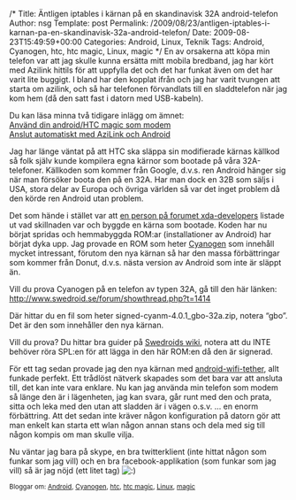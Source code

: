 /*
 Title: Äntligen iptables i kärnan på en skandinavisk 32A android-telefon
 Author: nsg
 Template: post
 Permalink: /2009/08/23/antligen-iptables-i-karnan-pa-en-skandinavisk-32a-android-telefon/
 Date: 2009-08-23T15:49:59+00:00
 Categories: Android, Linux, Teknik
 Tags: Android, Cyanogen, htc, htc magic, Linux, magic
*/
En av orsakerna att köpa min telefon var att jag skulle kunna ersätta mitt mobila bredband, jag har kört med Azilink hittils för att uppfylla det och det har funkat även om det har varit lite buggigt. I bland har den kopplat ifrån och jag har varit tvungen att starta om azilink, och så har telefonen förvandlats till en sladdtelefon när jag kom hem (då den satt fast i datorn med USB-kabeln).

Du kan läsa minna två tidigare inlägg om ämnet:  
[Använd din android/HTC magic som modem][1]  
[Anslut automatiskt med AziLink och Android][2]

Jag har länge väntat på att HTC ska släppa sin modifierade kärnas källkod så folk själv kunde kompilera egna kärnor som bootade på våra 32A-telefoner. Källkoden som kommer från Google, d.v.s. ren Android hänger sig när man försöker boota den på en 32A. Har man dock en 32B som säljs i USA, stora delar av Europa och övriga världen så var det inget problem då den körde ren Android utan problem.

Det som hände i stället var att [en person på forumet xda-developers][3] listade ut vad skillnaden var och byggde en kärna som bootade. Koden har nu börjat spridas och hemmabyggda ROM:ar (installationer av Android) har börjat dyka upp. Jag provade en ROM som heter [Cyanogen][4] som innehåll mycket intressant, förutom den nya kärnan så har den massa förbättringar som kommer från Donut, d.v.s. nästa version av Android som inte är släppt än.

Vill du prova Cyanogen på en telefon av typen 32A, gå till den här länken:  
<http://www.swedroid.se/forum/showthread.php?t=1414>

Där hittar du en fil som heter signed-cyanm-4.0.1_gbo-32a.zip, notera &#8220;gbo&#8221;. Det är den som innehåller den nya kärnan.

Vill du prova? Du hittar bra guider på [Swedroids wiki][5], notera att du INTE behöver röra SPL:en för att lägga in den här ROM:en då den är signerad.

För ett tag sedan provade jag den nya kärnan med [android-wifi-tether][6], allt funkade perfekt. Ett trådlöst nätverk skapades som det bara var att ansluta till, det kan inte vara enklare. Nu kan jag använda min telefon som modem så länge den är i lägenheten, jag kan svara, går runt med den och prata, sitta och leka med den utan att sladden är i vägen o.s.v. &#8230; en enorm förbättring. Att det sedan inte kräver någon konfiguration på datorn gör att man enkelt kan starta ett wlan någon annan stans och dela med sig till någon kompis om man skulle vilja.

Nu väntar jag bara på skype, en bra twitterklient (inte hittat någon som funkar som jag vill) och en bra facebook-applikation (som funkar som jag vill) så är jag nöjd (ett litet tag) <img src="http://nsg.cc/wp-includes/images/smilies/icon_smile.gif" alt=":)" class="wp-smiley" /> 

<small> <p class='technorati-tags'>
  Bloggar om: <a class='technorati-link' href='http://bloggar.se/om/Android' rel='tag' target='_self'>Android</a>, <a class='technorati-link' href='http://bloggar.se/om/Cyanogen' rel='tag' target='_self'>Cyanogen</a>, <a class='technorati-link' href='http://bloggar.se/om/htc' rel='tag' target='_self'>htc</a>, <a class='technorati-link' href='http://bloggar.se/om/htc+magic' rel='tag' target='_self'>htc magic</a>, <a class='technorati-link' href='http://bloggar.se/om/Linux' rel='tag' target='_self'>Linux</a>, <a class='technorati-link' href='http://bloggar.se/om/magic' rel='tag' target='_self'>magic</a>
</p></small>

 [1]: ../2009/07/22/anvand-din-androidhtc-magic-som-modem/
 [2]: ../2009/08/02/anslut-automatiskt-med-azilink-och-android/
 [3]: http://forum.xda-developers.com/showthread.php?t=548061
 [4]: http://forum.xda-developers.com/showthread.php?t=537204
 [5]: http://www.swedroid.se/wiki/index.php/Huvudsida
 [6]: http://code.google.com/p/android-wifi-tether/
